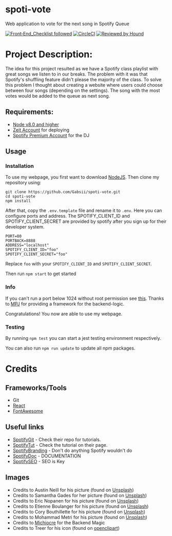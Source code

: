 # spoti-vote
Web application to vote for the next song in Spotify Queue

[![Front‑End_Checklist followed](https://img.shields.io/badge/Front‑End_Checklist-followed-brightgreen.svg)](https://github.com/thedaviddias/Front-End-Checklist/)
[![CircleCI](https://circleci.com/gh/Gabsii/spoti-vote/tree/master.svg?style=svg)](https://circleci.com/gh/Gabsii/spoti-vote/tree/master)
[![Reviewed by Hound](https://img.shields.io/badge/Reviewed_by-Hound-8E64B0.svg)](https://houndci.com)

# Project Description:

The idea for this project resulted as we have a Spotify class playlist with great songs we listen to in our breaks.
The problem with it was that Spotify's shuffling feature didn't please the majority of the class.
To solve this problem I thought about creating a website where users could choose between four songs (depending on the settings). The song with the most votes would be added to the queue as next song.

## Requirements:
* [Node v8.0 and higher](https://nodejs.org/en/)
* [Zeit Account](https://zeit.co) for deploying
* [Spotify Premium Account](https://www.spotify.com/at/) for the DJ

## Usage

### Installation

To use my webpage, you first want to download [NodeJS](https://nodejs.org/en/).
Then clone my repository using:
```
git clone https://github.com/Gabsii/spoti-vote.git
cd spoti-vote 
npm install
```

After that, copy the `.env.template` file and rename it to `.env`.
Here you can configure ports and address.
The SPOTIFY_CLIENT_ID and SPOTIFY_CLIENT_SECRET are provided by spotify after you sign up for their developer system.
```
PORT=80
PORTBACK=8888
ADDRESS="localhost"
SPOTIFY_CLIENT_ID="foo"
SPOTIFY_CLIENT_SECRET="foo"
```
Replace `foo` with your `SPOTIFY_CLIENT_ID` and `SPOTIFY_CLIENT_SECRET`.  

Then run `npm start` to get started
### Info

If you can't run a port below 1024 without root permission see [this](http://pm2.keymetrics.io/docs/usage/specifics/).
Thanks to [MPJ](https://github.com/mpj/oauth-bridge-template) for providing a framework for the backend-logic.

Congratulations! You now are able to use my webpage.

### Testing

By running `npm test` you can start a jest testing environment respectively.

You can also run `npm run update` to update all npm packages.

# Credits

## Frameworks/Tools
* Git
* [React](https://reactjs.org/)
* [FontAwesome](https://fontawesome.com/)

## Useful links

* [SpotifyGit](https://github.com/spotify/web-api-auth-examples) - Check their repo for tutorials.
* [SpotifyTut](https://developer.spotify.com/web-api/tutorial/) - Check the tutorial on their page.
* [SpotifyBranding](https://beta.developer.spotify.com/branding-guidelines/) - Don't do anything Spotify wouldn't do
* [SpotifyDoc](https://beta.developer.spotify.com/console/) - DOCUMENTATION
* [SpotifySEO](https://beta.developer.spotify.com/dashboard/applications) - SEO is Key

## Images

* Credits to Austin Neill for his picture (found on [Unsplash](https://unsplash.com))
* Credits to Samantha Gades for her picture (found on [Unsplash](https://unsplash.com))
* Credits to Eric Nopanen for his picture (found on [Unsplash](https://unsplash.com))
* Credits to Etienne Boulanger for his picture (found on [Unsplash](https://unsplash.com))
* Credits to Cory Bouthillette for his picture (found on [Unsplash](https://unsplash.com))
* Credits to Mohammad Metri for his picture (found on [Unsplash](https://unsplash.com))
* Credits to [Michiocre](https://github.com/Michiocre) for the Backend Magic
* Credits to Treer for his icon (found on [openclipart](https://openclipart.org/detail/247324/abstract-user-icon-1))
